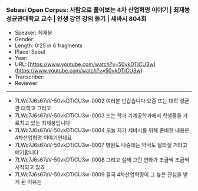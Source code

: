 ### Sebasi Open Corpus: 사람으로 풀어보는 4차 산업혁명 이야기 | 최재붕 성균관대학교 교수 | 인생 강연 강의 듣기 | 세바시 804회

- Speaker: 최재붕
- Gender: 
- Length: 0:25 in 6 fragments
- Place: Seoul
- Year: 
- URL: [https://www.youtube.com/watch?v=50vkDTiCU3w] (https://www.youtube.com/watch?v=50vkDTiCU3w)
- Transcriber: 
- Reviewer: 

---

- 7LWc7J6s67aV-50vkDTiCU3w-0002 여러분 반갑습니다 요즘 뜨는 대학 성균관 대학교  그리고
- 7LWc7J6s67aV-50vkDTiCU3w-0003 뜨는 학과 기계공학과에서 학생들을 가르치고 있는 최재붕입니다
- 7LWc7J6s67aV-50vkDTiCU3w-0004 오늘 제가 세바시를 위해 준비한 내용은 4차산업혁명 이야기인데요
- 7LWc7J6s67aV-50vkDTiCU3w-0007 병원도 나중에는 약국도 달라질 거라고 얘기합니다
- 7LWc7J6s67aV-50vkDTiCU3w-0008 그리고 실제 그런 변화가 조금씩 조금씩 시작되고 있죠
- 7LWc7J6s67aV-50vkDTiCU3w-0009 결국 4차산업혁명이 그 높은 관심을 받게 된 이유는

